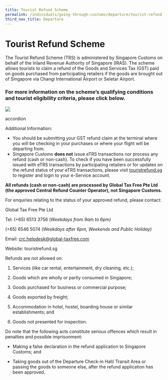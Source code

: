 ```yaml
---
title: Tourist Refund Scheme
permalink: /individuals/going-through-customs/departure/tourist-refund-scheme
third_nav_title: Departure 
---
```


# Tourist Refund Scheme

The Tourist Refund Scheme (TRS) is administered by Singapore Customs on behalf of the Inland Revenue Authority of Singapore (IRAS).  The scheme allows tourists to claim a refund of the Goods and Services Tax (GST) paid on goods purchased from participating retailers if the goods are brought out of Singapore via Changi International Airport or Seletar Airport.

### For more information on the scheme’s qualifying conditions and tourist eligibility criteria, please click below. 
[**![](https://lh4.googleusercontent.com/q23WUiCe57fHN9UxhmDJ6ivSaMdc84J7atQ_pSdXoTWThVMdguS-OH2oY3v1F0Ed5ecZVOkDFseHla1tHPi6Pty3CpWeypAieQO-MznHj-6Ie6ryb_TDzPgk3Tya_BZDfOBrVlwdsWM-TXIaXw)**]([https://www.iras.gov.sg/IRASHome/Schemes/GST/Tourist-Refund-Scheme/](https://www.iras.gov.sg/IRASHome/Schemes/GST/Tourist-Refund-Scheme/))

accordion 

Additional Information:

-   You should be submitting your GST refund claim at the terminal where you will be checking in your purchases or where your flight will be departing from.
-   Singapore Customs  **does not**  issue eTRS transactions nor process any refund (cash or non-cash). To check if you have been successfully issued with eTRS transactions by participating retailers or for updates on the refund status of your eTRS transactions, please visit  [touristrefund.sg](https://touristrefund.sg/) to register and login to your e-Service account.

**All refunds (cash or non-cash) are processed by Global Tax Free Pte Ltd (the approved Central Refund Counter Operator), not Singapore Customs.**

For enquiries relating to the status of your approved refund, please contact:

Global Tax Free Pte Ltd

Tel: (+65) 6513 3756 (_Weekdays from 9am to 6pm)_

(+65) 6546 5074 (_Weekdays after 6pm, Weekends and Public Holiday)_

Email: crc.helpdesk@global-taxfree.com

Website: touristrefund.sg

Refunds are not allowed on:

1.  Services (like car rental, entertainment, dry cleaning, etc.);
    
2.  Goods which are wholly or partly consumed in Singapore;
    
3.  Goods purchased for business or commercial purpose;
    
4.  Goods exported by freight;
    
5.  Accommodation in hotel, hostel, boarding house or similar establishments; and
    
6.  Goods not presented for inspection.
    

Do note that the following acts constitute serious offences which result in penalties and possible imprisonment:

-   Making a false declaration in the refund application to Singapore Customs; and
    
-   Taking goods out of the Departure Check-in Hall/ Transit Area or passing the goods to someone else, after the refund application has been approved.
